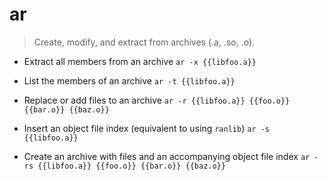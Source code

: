 # ar
> Create, modify, and extract from archives (.a, .so, .o).

- Extract all members from an archive
`ar -x {{libfoo.a}}`

- List the members of an archive
`ar -t {{libfoo.a}}`

- Replace or add files to an archive
`ar -r {{libfoo.a}} {{foo.o}} {{bar.o}} {{baz.o}}`

- Insert an object file index (equivalent to using `ranlib`)
`ar -s {{libfoo.a}}`

- Create an archive with files and an accompanying object file index
`ar -rs {{libfoo.a}} {{foo.o}} {{bar.o}} {{baz.o}}`
